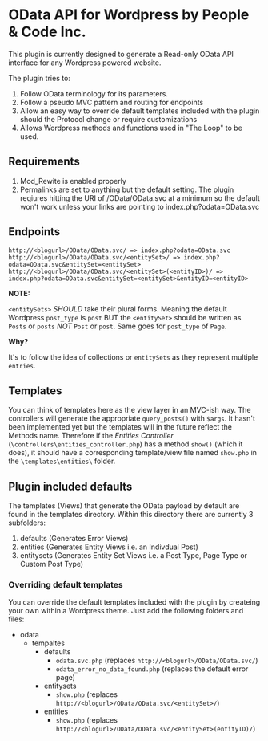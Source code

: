 # OData API for Wordpress by People & Code Inc.

This plugin is currently designed to generate a Read-only OData API interface for any Wordpress powered website.

The plugin tries to:

1. Follow OData terminology for its parameters.
2. Follow a pseudo MVC pattern and routing for endpoints
3. Allow an easy way to override default templates included with the plugin should the Protocol change or require customizations
4. Allows Wordpress methods and functions used in "The Loop" to be used.

## Requirements

1. Mod_Rewite is enabled properly
2. Permalinks are set to anything but the default setting. The plugin reqiures hitting the URI of /OData/OData.svc at a minimum so the default won't work unless your links are pointing to index.php?odata=OData.svc

## Endpoints

````
http://<blogurl>/OData/OData.svc/ => index.php?odata=OData.svc
http://<blogurl>/OData/OData.svc/<entitySet>/ => index.php?odata=OData.svc&entitySet=<entitySet>
http://<blogurl>/OData/OData.svc/<entitySet>(<entityID>)/ => index.php?odata=OData.svc&entitySet=<entitySet>&entityID=<entityID>
````
**NOTE:**

`<entitySets>` *SHOULD* take their plural forms.  Meaning the default Wordpress `post_type` is `post` BUT the `<entitySet>` should be written as `Posts` or `posts` *NOT* `Post` or `post`.  Same goes for `post_type` of `Page`.

**Why?**

It's to follow the idea of collections or `entitySets` as they represent multiple `entries`.


## Templates

You can think of templates here as the view layer in an MVC-ish way. The controllers will generate the appropriate `query_posts()` with `$args`.  It hasn't been implemented yet but the templates will in the future reflect the Methods name.  Therefore if the *Entities Controller* (`\controllers\entities_controller.php`) has a method `show()` (which it does), it should have a corresponding template/view file named `show.php` in the `\templates\entities\` folder.

## Plugin included defaults

The templates (Views) that generate the OData payload by default are found in the templates directory.  Within this directory there are currently 3 subfolders:

1. defaults (Generates Error Views)
2. entities (Generates Entity Views i.e. an Indivdual Post)
3. entitysets (Generates Entity Set Views i.e. a Post Type, Page Type or Custom Post Type)

### Overriding default templates
You can override the default templates included with the plugin by createing your own within a Wordpress theme.  Just add the following folders and files:

- odata
	- tempaltes
		- defaults
			- `odata.svc.php` (replaces `http://<blogurl>/OData/OData.svc/`)
			- `odata_error_no_data_found.php` (replaces the default error page)
		- entitysets
			- `show.php` (replaces `http://<blogurl>/OData/OData.svc/<entitySet>/`)
		- entities
			- `show.php` (replaces `http://<blogurl>/OData/OData.svc/<entitySet>(entityID)/`)
